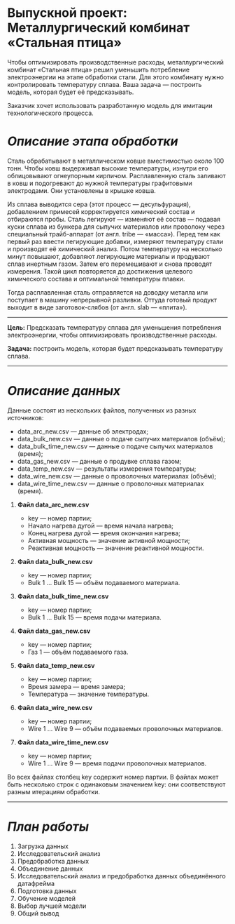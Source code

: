 # Выпускной проект: Металлургический комбинат «Стальная птица»

Чтобы оптимизировать производственные расходы, металлургический комбинат «Стальная птица» решил уменьшить потребление электроэнергии на этапе обработки стали. Для этого комбинату нужно контролировать температуру сплава. Ваша задача — построить модель, которая будет её предсказывать. 


Заказчик хочет использовать разработанную модель для имитации технологического процесса.


# <i>Описание этапа обработки</i>

Сталь обрабатывают в металлическом ковше вместимостью около 100 тонн. Чтобы ковш выдерживал высокие температуры, изнутри его облицовывают огнеупорным кирпичом. Расплавленную сталь заливают в ковш и подогревают до нужной температуры графитовыми электродами. Они установлены в крышке ковша. 

Из сплава выводится сера (этот процесс — десульфурация), добавлением примесей корректируется химический состав и отбираются пробы. Сталь легируют — изменяют её состав — подавая куски сплава из бункера для сыпучих материалов или проволоку через специальный трайб-аппарат (от англ. tribe — «масса»).
Перед тем как первый раз ввести легирующие добавки, измеряют температуру стали и производят её химический анализ. Потом температуру на несколько минут повышают, добавляют легирующие материалы и продувают сплав инертным газом. Затем его перемешивают и снова проводят измерения. Такой цикл повторяется до достижения целевого химического состава и оптимальной температуры плавки.

Тогда расплавленная сталь отправляется на доводку металла или поступает в машину непрерывной разливки. Оттуда готовый продукт выходит в виде заготовок-слябов (от англ. slab — «плита»).

<hr>

**Цель:** Предсказать температуру сплава для уменьшения потребления электроэнергии, чтобы оптимизировать производственные расходы.

**Задача:** построить модель, которая будет предсказывать температуру сплава. 

<hr>

# <i>Описание данных</i>

Данные состоят из нескольких файлов, полученных из разных источников:

- data_arc_new.csv — данные об электродах;
- data_bulk_new.csv — данные о подаче сыпучих материалов (объём);
- data_bulk_time_new.csv — данные о подаче сыпучих материалов (время);
- data_gas_new.csv — данные о продувке сплава газом;
- data_temp_new.csv — результаты измерения температуры;
- data_wire_new.csv — данные о проволочных материалах (объём);
- data_wire_time_new.csv — данные о проволочных материалах (время).

1. **Файл data_arc_new.csv**
    - key — номер партии;
    - Начало нагрева дугой — время начала нагрева;
    - Конец нагрева дугой — время окончания нагрева;
    - Активная мощность — значение активной мощности;
    - Реактивная мощность — значение реактивной мощности.
    
2. **Файл data_bulk_new.csv**
    - key — номер партии;
    - Bulk 1 … Bulk 15 — объём подаваемого материала.
    
3. **Файл data_bulk_time_new.csv**
    - key — номер партии;
    - Bulk 1 … Bulk 15 — время подачи материала.
    
4. **Файл data_gas_new.csv**
    - key — номер партии;
    - Газ 1 — объём подаваемого газа.
    
5. **Файл data_temp_new.csv**
    - key — номер партии;
    - Время замера — время замера;
    - Температура — значение температуры.
    
6. **Файл data_wire_new.csv**
    - key — номер партии;
    - Wire 1 … Wire 9 — объём подаваемых проволочных материалов.
    
7. **Файл data_wire_time_new.csv**
    - key — номер партии;
    - Wire 1 … Wire 9 — время подачи проволочных материалов.
    
Во всех файлах столбец key содержит номер партии. В файлах может быть несколько строк с одинаковым значением key: они соответствуют разным итерациям обработки.

<hr>

# <i>План работы</i>
1. Загрузка данных
2. Исследовательский анализ
3. Предобработка данных    
3. Объединение данных
4. Исследовательский анализ и предобработка данных объединённого датафрейма
5. Подготовка данных
6. Обучение моделей
7. Выбор лучшей модели
8. Общий вывод
